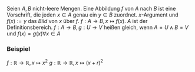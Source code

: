 
Seien $A, B$ nicht-leere Mengen. Eine Abbildung $f$ von $A$ nach $B$ ist eine Vorschrift, die jeden $x \in A$ genau ein $y \in B$ zuordnet.
$x$-Argument und $f(x) :=y$ das _Bild_ von $x$ über $f$. 
$f: A \to B, x \mapsto f(x)$. $A$ ist der Definitionsbereich.
$f: A \to B, g: U \to V$ heißen gleich, wenn $A=U \land B=V$ und $f(x) = g(x) \forall x \in A$
### Beispiel
$f: \mathbb{R} \to \mathbb{R}, x \mapsto x^{2}$
$g: \mathbb{R} \to \mathbb{R}, x \mapsto (x+r)^{2}$
